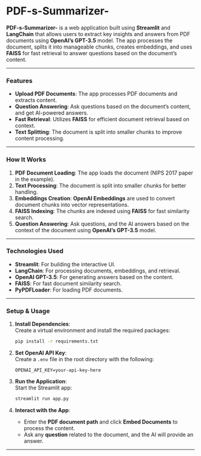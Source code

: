 # PDF-s-Summarizer-

**PDF-s-Summarizer-** is a web application built using **Streamlit** and **LangChain** that allows users to extract key insights and answers from PDF documents using **OpenAI’s GPT-3.5** model. The app processes the document, splits it into manageable chunks, creates embeddings, and uses **FAISS** for fast retrieval to answer questions based on the document’s content.

---

### **Features**
- **Upload PDF Documents**: The app processes PDF documents and extracts content.
- **Question Answering**: Ask questions based on the document’s content, and get AI-powered answers.
- **Fast Retrieval**: Utilizes **FAISS** for efficient document retrieval based on context.
- **Text Splitting**: The document is split into smaller chunks to improve content processing.

---

### **How It Works**

1. **PDF Document Loading**: The app loads the document (NIPS 2017 paper in the example).
2. **Text Processing**: The document is split into smaller chunks for better handling.
3. **Embeddings Creation**: **OpenAI Embeddings** are used to convert document chunks into vector representations.
4. **FAISS Indexing**: The chunks are indexed using **FAISS** for fast similarity search.
5. **Question Answering**: Ask questions, and the AI answers based on the context of the document using **OpenAI’s GPT-3.5** model.

---

### **Technologies Used**
- **Streamlit**: For building the interactive UI.
- **LangChain**: For processing documents, embeddings, and retrieval.
- **OpenAI GPT-3.5**: For generating answers based on the content.
- **FAISS**: For fast document similarity search.
- **PyPDFLoader**: For loading PDF documents.

---

### **Setup & Usage**

1. **Install Dependencies**:  
   Create a virtual environment and install the required packages:
   ```bash
   pip install -r requirements.txt
   ```

2. **Set OpenAI API Key**:  
   Create a `.env` file in the root directory with the following:
   ```env
   OPENAI_API_KEY=your-api-key-here
   ```

3. **Run the Application**:  
   Start the Streamlit app:
   ```bash
   streamlit run app.py
   ```

4. **Interact with the App**:  
   - Enter the **PDF document path** and click **Embed Documents** to process the content.
   - Ask any **question** related to the document, and the AI will provide an answer.

---
